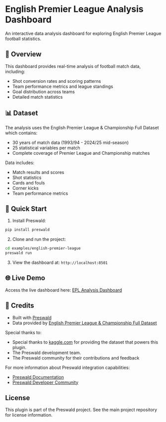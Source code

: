 # English Premier League Analysis Dashboard

An interactive data analysis dashboard for exploring English Premier League football statistics.

## 🎯 Overview

This dashboard provides real-time analysis of football match data, including:
- Shot conversion rates and scoring patterns
- Team performance metrics and league standings
- Goal distribution across teams
- Detailed match statistics

## 📊 Dataset

The analysis uses the English Premier League & Championship Full Dataset which contains:
- 30 years of match data (1993/94 - 2024/25 mid-season)
- 25 statistical variables per match
- Complete coverage of Premier League and Championship matches

Data includes:
- Match results and scores
- Shot statistics
- Cards and fouls
- Corner kicks
- Team performance metrics

## 🚀 Quick Start

1. Install Preswald:
```bash
pip install preswald
```

2. Clone and run the project:
```bash
cd examples/english-premier-league
preswald run
```

3. View the dashboard at: `http://localhost:8501`


## 🌐 Live Demo

Access the live dashboard here:
[EPL Analysis Dashboard](https://my-project-956493-exfiibib-ndjz2ws6la-ue.a.run.app/)


## 🙏 Credits

- Built with [Preswald](https://preswald.com)
- Data provided by [English Premier League & Championship Full Dataset](https://www.kaggle.com/datasets/panaaaaa/english-premier-league-and-championship-full-dataset?resource=download)


Special thanks to:

- Special thanks to [kaggle.com](https://www.kaggle.com/) for providing the dataset that powers this plugin.
- The Preswald development team.
- The Preswald community for their contributions and feedback

For more information about Preswald integration capabilities:

- [Preswald Documentation](https://docs.preswald.com/introduction)
- [Preswald Developer Community](https://join.slack.com/t/preswald-community/shared_invite/zt-31vvfitfm-_vG1HR9hYysR_56u_PfI8Q)

## License

This plugin is part of the Preswald project. See the main project repository for license information.
